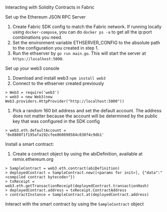 Interacting with Solidity Contracts in Fabric

Set up the Ethereum JSON RPC Server
1. Create Fabric SDK config to match the Fabric network. If running locally using `docker-compose`, you can do `docker ps -a` to get all the ip:port combinations you need.
1. Set the environment variable ETHSERVER_CONFIG to the absolute path to the configuration you created in step 1.
1. Run the ethserver by `go run main.go`. This will start the server at `https://localhost:5000`.

Set up your web3 console
1. Download and install web3 `npm install web3`
1. Connect to the ethserver created previously
  ```
  > Web3 = require('web3')
  > web3 = new Web3(new Web3.providers.HttpProvider("http://localhost:5000"))
  ```
1. Pick a random 160 bit address and set the default account. The address does not matter because the account will be determined by the public key that was configured in the SDK config
  ```
  > web3.eth.defaultAccount = '0x8888f1f195afa192cfee860698584c030f4c9db1'
  ```

Install a smart contract:
1. Create a contract object by using the abiDefinition, available at remix.ethereum.org
  ```
  > SampleContract = web3.eth.contract(abiDefinition)
  > deployedContract = SampleContract.new([<params for init>], {"data":"<compiled contract bytecode>"})
  > txReceipt = web3.eth.getTransactionReceipt(deployedContract.transactionHash)
  > deployedContract.address = txReceipt.ContractAddress
  > contractInstance = SampleContract.at(deployedContract.address)
  ```

Interact with the smart contract by using the `SampleContract` object
